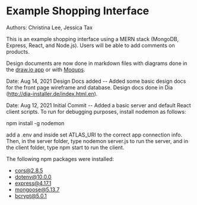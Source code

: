 # Example Shopping Interface

Authors: Christina Lee, Jessica Tax

This is an example shopping interface using a MERN stack (MongoDB, Express, React, and Node.js). 
Users will be able to add comments on products.

Design documents are now done in markdown files with diagrams done in the [draw.io app](https://app.diagrams.net/) or with [Moqups](https://moqups.com).

Date: Aug 14, 2021
Design Docs added -- Added some basic design docs for the front page wireframe and database.
Design docs done in Dia (http://dia-installer.de/index.html.en).

Date: Aug 12, 2021
Initial Commit -- Added a basic server and default React client scripts.  To run for debugging purposes, install nodemon as follows:

npm install -g nodemon

add a .env and inside set ATLAS_URI to the correct app connection info. Then, in the server folder, type nodemon server.js to run the
server, and in the client folder, type npm start to run the client.

The following npm packages were installed:
+ cors@2.8.5
+ dotenv@10.0.0
+ express@4.17.1
+ mongoose@5.13.7
+ bcrypt@5.0.1


